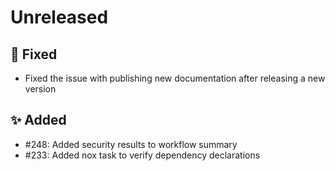 # Unreleased

## 🐞 Fixed

* Fixed the issue with publishing new documentation after releasing a new version
## ✨ Added

* #248: Added security results to workflow summary
* #233: Added nox task to verify dependency declarations
